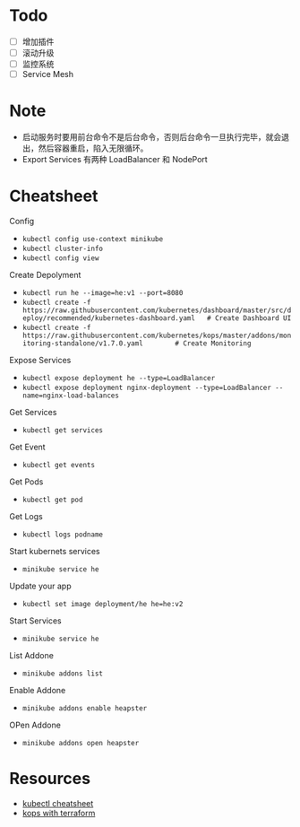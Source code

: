 # Todo

- [ ] 增加插件
- [ ] 滚动升级 
- [ ] 监控系统
- [ ] Service Mesh

# Note

* 启动服务时要用前台命令不是后台命令，否则后台命令一旦执行完毕，就会退出，然后容器重启，陷入无限循环。
* Export Services 有两种 LoadBalancer 和 NodePort



# Cheatsheet

Config
* `kubectl config use-context minikube`
* `kubectl cluster-info`
* `kubectl config view`

Create Depolyment
* `kubectl run he --image=he:v1 --port=8080`
* `kubectl create -f https://raw.githubusercontent.com/kubernetes/dashboard/master/src/deploy/recommended/kubernetes-dashboard.yaml   # Create Dashboard UI `
* `kubectl create -f https://raw.githubusercontent.com/kubernetes/kops/master/addons/monitoring-standalone/v1.7.0.yaml        # Create Monitoring  `  

Expose Services
* `kubectl expose deployment he --type=LoadBalancer`
* `kubectl expose deployment nginx-deployment --type=LoadBalancer --name=nginx-load-balances`

Get Services
* `kubectl get services`

Get Event
* `kubectl get events`

Get Pods
* `kubectl get pod`

Get Logs
* `kubectl logs podname`

Start kubernets services
* `minikube service he`

Update your app
* `kubectl set image deployment/he he=he:v2`

Start Services
* `minikube service he`

List Addone
* `minikube addons list`

Enable Addone
* `minikube addons enable heapster`

OPen Addone
* `minikube addons open heapster`

# Resources
* [kubectl cheatsheet](https://kubernetes.io/docs/reference/kubectl/cheatsheet/)
* [kops with terraform](https://github.com/kubernetes/kops/blob/master/docs/terraform.md)